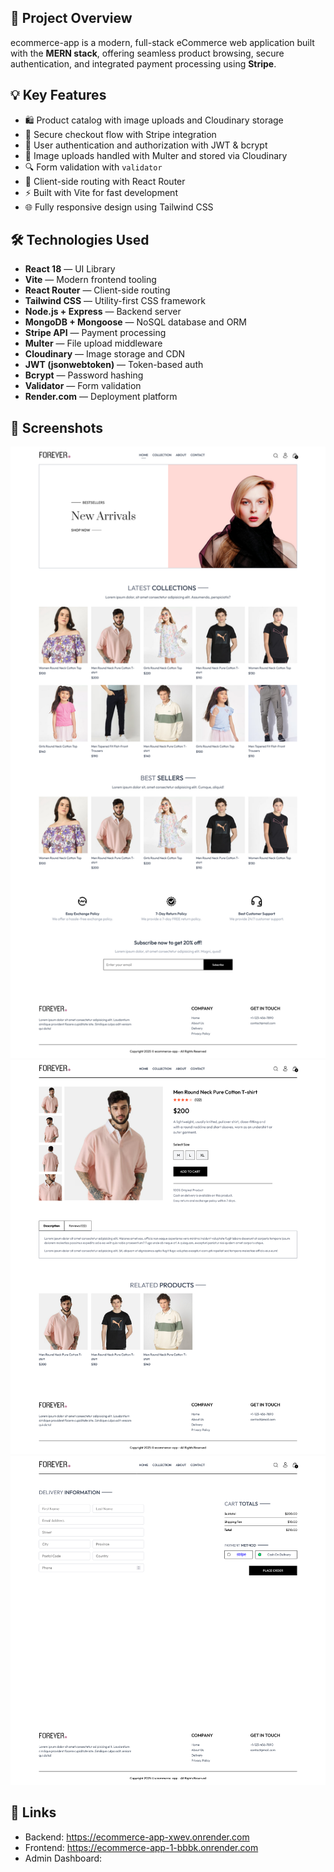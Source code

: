 ## 🎯 Project Overview

ecommerce-app is a modern, full-stack eCommerce web application built with the **MERN stack**, offering seamless product browsing, secure authentication, and integrated payment processing using **Stripe**.

## 💡 Key Features

- 🛍️ Product catalog with image uploads and Cloudinary storage
- 🧾 Secure checkout flow with Stripe integration
- 🔐 User authentication and authorization with JWT & bcrypt
- 📸 Image uploads handled with Multer and stored via Cloudinary
- 🔍 Form validation with `validator`
- 🧭 Client-side routing with React Router
- ⚡ Built with Vite for fast development
- 🌐 Fully responsive design using Tailwind CSS

## 🛠️ Technologies Used

- **React 18** — UI Library
- **Vite** — Modern frontend tooling
- **React Router** — Client-side routing
- **Tailwind CSS** — Utility-first CSS framework
- **Node.js + Express** — Backend server
- **MongoDB + Mongoose** — NoSQL database and ORM
- **Stripe API** — Payment processing
- **Multer** — File upload middleware
- **Cloudinary** — Image storage and CDN
- **JWT (jsonwebtoken)** — Token-based auth
- **Bcrypt** — Password hashing
- **Validator** — Form validation
- **Render.com** — Deployment platform

## 📸 Screenshots

![Home Page](./frontend/src/assets/screenshot0.png)  
![Product Page](./frontend/src/assets/screenshot1.png)  
![Checkout Page](./frontend/src/assets/screenshot2.png)

## 🔗 Links

- Backend: https://ecommerce-app-xwev.onrender.com
- Frontend: https://ecommerce-app-1-bbbk.onrender.com
- Admin Dashboard:
